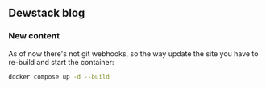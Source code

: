 ## Dewstack blog

### New content
As of now there's not git webhooks, so the way update the site you have to re-build and start the container:
```bash
docker compose up -d --build
```

